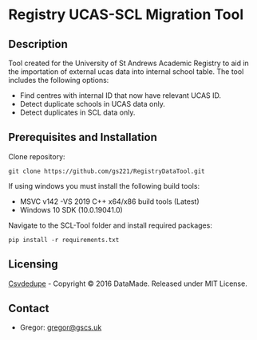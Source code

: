 # Registry UCAS-SCL Migration Tool

## Description
Tool created for the University of St Andrews Academic Registry to aid in the importation of external ucas data into internal school table. The tool includes the following options: 

- Find centres with internal ID that now have relevant UCAS ID.
- Detect duplicate schools in UCAS data only. 
- Detect duplicates in SCL data only. 

## Prerequisites and Installation
Clone repository:
```
git clone https://github.com/gs221/RegistryDataTool.git
```
If using windows you must install the following build tools:
- MSVC v142 -VS 2019 C++ x64/x86 build tools (Latest)
- Windows 10 SDK (10.0.19041.0)

Navigate to the SCL-Tool folder and install required packages: 
```
pip install -r requirements.txt
```

## Licensing 
[Csvdedupe](https://github.com/dedupeio/csvdedupe#copyright-and-attribution) - Copyright © 2016 DataMade. Released under MIT License.

## Contact 
- Gregor: gregor@gscs.uk
